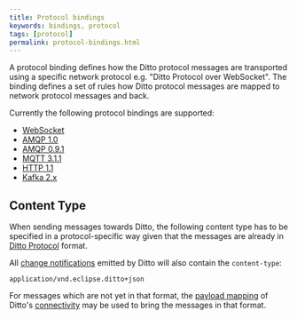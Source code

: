 ```yaml
---
title: Protocol bindings
keywords: bindings, protocol
tags: [protocol]
permalink: protocol-bindings.html
---
```


A protocol binding defines how the Ditto protocol messages are transported using a specific network protocol e.g.
"Ditto Protocol over WebSocket".
The binding defines a set of rules how Ditto protocol messages are mapped to network protocol messages and back.

Currently the following protocol bindings are supported:

* [WebSocket](httpapi-protocol-bindings-websocket.html)
* [AMQP 1.0](connectivity-protocol-bindings-amqp10.html)
* [AMQP 0.9.1](connectivity-protocol-bindings-amqp091.html)
* [MQTT 3.1.1](connectivity-protocol-bindings-mqtt.html)
* [HTTP 1.1](connectivity-protocol-bindings-http.html)
* [Kafka 2.x](connectivity-protocol-bindings-kafka2.html)


## Content Type

When sending messages towards Ditto, the following content type has to be specified in a protocol-specific way given that
the messages are already in [Ditto Protocol](protocol-overview.html) format.

All [change notifications](basic-changenotifications.html) emitted by Ditto will also contain the `content-type`:

```
application/vnd.eclipse.ditto+json
```

For messages which are not yet in that format, the [payload mapping](connectivity-mapping.html) of Ditto's 
[connectivity](connectivity-overview.html) may be used to bring the messages in that format.

